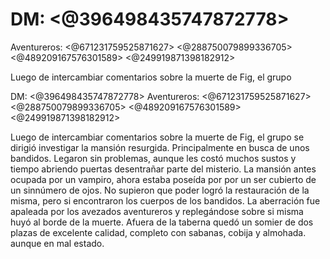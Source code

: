 # DM: <@396498435747872778> 
Aventureros:
<@671231759525871627> 
<@288750079899336705> 
<@489209167576301589> 
<@249919871398182912> 

Luego de intercambiar comentarios sobre la muerte de Fig, el grupo 

DM: <@396498435747872778> 
Aventureros:
<@671231759525871627> 
<@288750079899336705> 
<@489209167576301589> 
<@249919871398182912> 

Luego de intercambiar comentarios sobre la muerte de Fig, el grupo se dirigió investigar la mansión resurgida. Principalmente en busca de unos bandidos.
Legaron sin problemas, aunque les costó muchos sustos y tiempo abriendo puertas desentrañar parte del misterio.
La mansión antes ocupada por un vampiro, ahora estaba poseída por por un ser cubierto de un sinnúmero de ojos.
No supieron que poder logró la restauración de la misma, pero si encontraron los cuerpos de los bandidos.
La aberración fue apaleada por los avezados aventureros y replegándose sobre si misma huyó al borde de la muerte.
Afuera de la taberna quedó un somier de dos plazas de excelente calidad, completo con sabanas, cobija y almohada. aunque en mal estado.

